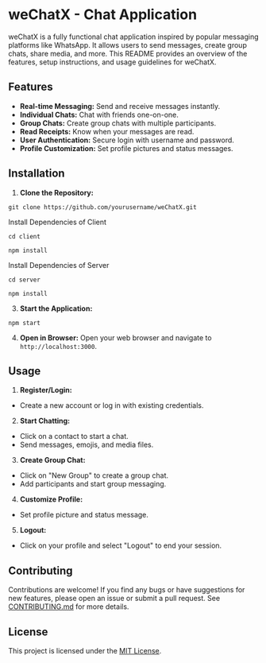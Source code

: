 # weChatX - Chat Application

weChatX is a fully functional chat application inspired by popular messaging platforms like WhatsApp. It allows users to send messages, create group chats, share media, and more. This README provides an overview of the features, setup instructions, and usage guidelines for weChatX.

## Features

- **Real-time Messaging:** Send and receive messages instantly.
- **Individual Chats:** Chat with friends one-on-one.
- **Group Chats:** Create group chats with multiple participants.
- **Read Receipts:** Know when your messages are read.
- **User Authentication:** Secure login with username and password.
- **Profile Customization:** Set profile pictures and status messages.

## Installation

1. **Clone the Repository:**
```
git clone https://github.com/yourusername/weChatX.git
```
Install Dependencies of Client
```
cd client
```
```
npm install
```

Install Dependencies of Server
```
cd server
```
```
npm install
```


3. **Start the Application:**
```
npm start
```

4. **Open in Browser:**
Open your web browser and navigate to `http://localhost:3000`.

## Usage

1. **Register/Login:**
- Create a new account or log in with existing credentials.

2. **Start Chatting:**
- Click on a contact to start a chat.
- Send messages, emojis, and media files.

3. **Create Group Chat:**
- Click on "New Group" to create a group chat.
- Add participants and start group messaging.

4. **Customize Profile:**
- Set profile picture and status message.

5. **Logout:**
- Click on your profile and select "Logout" to end your session.

## Contributing

Contributions are welcome! If you find any bugs or have suggestions for new features, please open an issue or submit a pull request. See [CONTRIBUTING.md](CONTRIBUTING.md) for more details.

## License

This project is licensed under the [MIT License](LICENSE).

